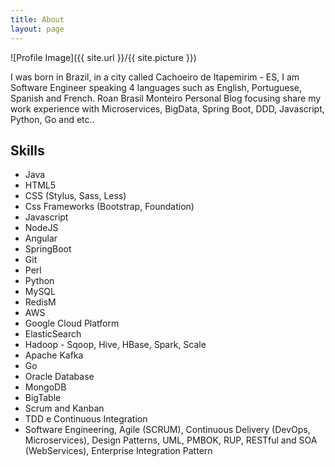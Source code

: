 ```yaml
---
title: About
layout: page
---
```

![Profile Image]({{ site.url }}/{{ site.picture }})

<p>I was born in Brazil, in a city called Cachoeiro de Itapemirim - ES, I am Software Engineer speaking 4 languages such as English, Portuguese, Spanish and French. Roan Brasil Monteiro Personal Blog focusing share my work experience with Microservices, BigData, Spring Boot, DDD, Javascript, Python, Go and etc..
</p>


<h2>Skills</h2>

<ul class="skill-list">
	<li>Java</li>
	<li>HTML5</li>
	<li>CSS (Stylus, Sass, Less)</li>
	<li>Css Frameworks (Bootstrap, Foundation)</li>
	<li>Javascript</li>
	<li>NodeJS</li>
	<li>Angular</li>
	<li>SpringBoot</li>
	<li>Git</li>
	<li>Perl</li>
	<li>Python</li>
	<li>MySQL</li>
	<li>RedisM</li>
	<li>AWS</li>
	<li>Google Cloud Platform</li>
	<li>ElasticSearch</li>
	<li>Hadoop - Sqoop, Hive, HBase, Spark, Scale</li>
	<li>Apache Kafka</li>
	<li>Go</li>
	<li>Oracle Database</li>
	<li>MongoDB</li>
	<li>BigTable</li>
	<li>Scrum and Kanban</li>
	<li>TDD e Continuous Integration</li>
	<li>Software Engineering, Agile (SCRUM), Continuous Delivery (DevOps, Microservices), Design Patterns, UML, PMBOK, RUP, RESTful and SOA (WebServices), Enterprise Integration Pattern</li>
</ul>

<!--h2>Projects</h2>

<ul>
	<li><a href="https://github.com/">Lorem Lorem</a></li>
	<li><a href="https://github.com/">Ipsum Dolor</a></li>
	<li><a href="https://github.com/">Dolor Lorem</a></li>
</ul-->
